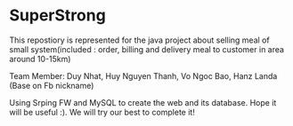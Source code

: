 # SuperStrong
This repostiory is represented for the java project about selling meal of small system(included : order, billing and delivery meal to customer in area around 10-15km)

Team Member: Duy Nhat, Huy Nguyen Thanh, Vo Ngoc Bao, Hanz Landa (Base on Fb nickname)

Using Srping FW and MySQL to create the web and its database. Hope it will be useful :). We will try our best to complete it!
